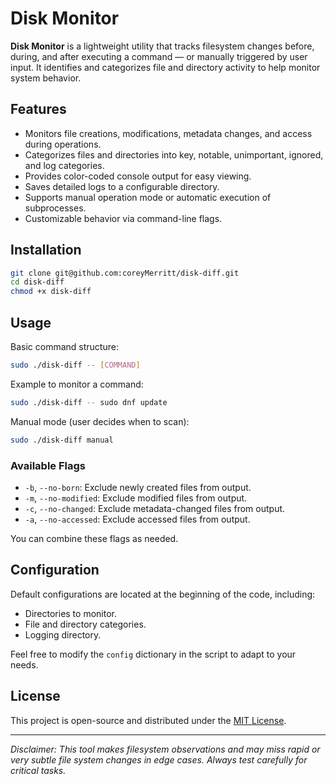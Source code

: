 # Disk Monitor

**Disk Monitor** is a lightweight utility that tracks filesystem changes before, during, and after executing a command — or manually triggered by user input. It identifies and categorizes file and directory activity to help monitor system behavior.

## Features

- Monitors file creations, modifications, metadata changes, and access during operations.
- Categorizes files and directories into key, notable, unimportant, ignored, and log categories.
- Provides color-coded console output for easy viewing.
- Saves detailed logs to a configurable directory.
- Supports manual operation mode or automatic execution of subprocesses.
- Customizable behavior via command-line flags.

## Installation

```bash
git clone git@github.com:coreyMerritt/disk-diff.git
cd disk-diff
chmod +x disk-diff
```

## Usage

Basic command structure:

```bash
sudo ./disk-diff -- [COMMAND]
```

Example to monitor a command:

```bash
sudo ./disk-diff -- sudo dnf update
```

Manual mode (user decides when to scan):

```bash
sudo ./disk-diff manual
```

### Available Flags

- `-b`, `--no-born`: Exclude newly created files from output.
- `-m`, `--no-modified`: Exclude modified files from output.
- `-c`, `--no-changed`: Exclude metadata-changed files from output.
- `-a`, `--no-accessed`: Exclude accessed files from output.

You can combine these flags as needed.

## Configuration

Default configurations are located at the beginning of the code, including:

- Directories to monitor.
- File and directory categories.
- Logging directory.

Feel free to modify the `config` dictionary in the script to adapt to your needs.

## License

This project is open-source and distributed under the [MIT License](LICENSE).

---

*Disclaimer: This tool makes filesystem observations and may miss rapid or very subtle file system changes in edge cases. Always test carefully for critical tasks.*

